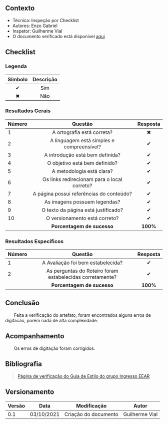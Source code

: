 ## Contexto	
 - Técnica: Inspeção por Checklist
 - Autores: Enzo Gabriel
 - Inspetor: Guilherme Vial
 - O documento verificado está disponível [aqui](../../design-ava-des/nivel-1/storyboards/plan-ava-storyboard.md)

## Checklist

### Legenda 

|Símbolo|Descrição|
|:-:|:-:|
|✔|Sim|
|✖|Não|

### Resultados Gerais
|Número|Questão|Resposta|
|:-|:-:|:-:|
|1|A ortografia está correta?|✖|
|2|A linguagem está simples e compreensível?|✔|
|3|A introdução está bem definida?|✔|
|4|O objetivo está bem definido?|✔|
|5|A metodologia está clara?|✔|
|6|Os links redirecionam para o local correto?|✔|
|7|A página possui referências do conteúdo?|✔|
|8|As imagens possuem legendas?|✔|
|9|O texto da página está justificado?|✔|
|10|O versionamento está correto?|✔|
||**Porcentagem de sucesso**|**100%**|

### Resultados Específicos
| Número | Questão | Resposta |
| :- | :-: | :-: |
| 1 | A Avaliação foi bem estabelecida? |✔|
| 2 | As perguntas do Roteiro foram estabelecidas corretamente? |✔|
||**Porcentagem de sucesso**|**100%**|

## Conclusão

&emsp;&emsp;Feita a verificação do artefato, foram encontrados alguns erros de digitacão, porém nada de alta complexidade.

## Acompanhamento

&emsp;&emsp;Os erros de digitação foram corrigidos.

## Bibliografia

> [Página de verificação do Guia de Estilo do grupo Ingresso EEAR](https://interacao-humano-computador.github.io/2020.2-Ingresso.eear/analise/verificacao/guia-de-estilo/)


## Versionamento
|Versão|Data|Modificação|Autor|
|--|--|--|--|
| 0.1 | 03/10/2021 | Criação do documento | Guilherme Vial |
